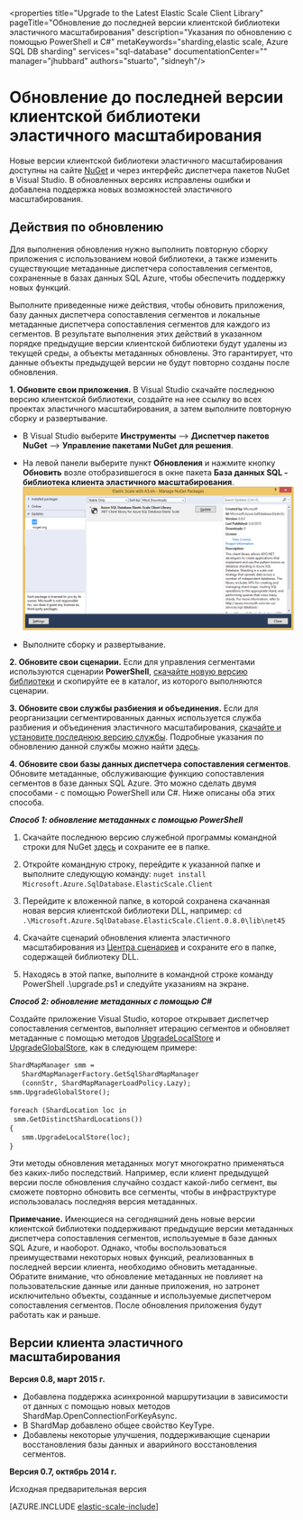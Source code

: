 <properties 
	title="Upgrade to the Latest Elastic Scale Client Library" 
	pageTitle="Обновление до последней версии клиентской библиотеки эластичного масштабирования" 
	description="Указания по обновлению с помощью PowerShell и C#" 
	metaKeywords="sharding,elastic scale, Azure SQL DB sharding" 
	services="sql-database" 
	documentationCenter="" 
	manager="jhubbard" 
	authors="stuarto", "sidneyh"/>

<tags 
	ms.service="sql-database" 
	ms.workload="sql-database" 
	ms.tgt_pltfrm="na" 
	ms.devlang="na" 
	ms.topic="article" 
	ms.date="03/05/2015" 
	ms.author="stuarto" />

# Обновление до последней версии клиентской библиотеки эластичного масштабирования

Новые версии клиентской библиотеки эластичного масштабирования доступны на сайте [NuGet](https://www.nuget.org/packages/Microsoft.Azure.SqlDatabase.ElasticScale.Client/) и через интерфейс диспетчера пакетов NuGet в Visual Studio. В обновленных версиях исправлены ошибки и добавлена поддержка новых возможностей эластичного масштабирования.

## Действия по обновлению

Для выполнения обновления нужно выполнить повторную сборку приложения с использованием новой библиотеки, а также изменить существующие метаданные диспетчера сопоставления сегментов, сохраненные в базах данных SQL Azure, чтобы обеспечить поддержку новых функций.

Выполните приведенные ниже действия, чтобы обновить приложения, базу данных диспетчера сопоставления сегментов и локальные метаданные диспетчера сопоставления сегментов для каждого из сегментов.  В результате выполнения этих действий в указанном порядке предыдущие версии клиентской библиотеки будут удалены из текущей среды, а объекты метаданных обновлены. Это гарантирует, что данные объекты предыдущей версии не будут повторно созданы после обновления.   

**1. Обновите свои приложения.** В Visual Studio скачайте последнюю версию клиентской библиотеки, создайте на нее ссылку во всех проектах эластичного масштабирования, а затем выполните повторную сборку и развертывание. 

 * В Visual Studio выберите **Инструменты** --> **Диспетчер пакетов NuGet** --> **Управление пакетами NuGet для решения**. 
 * На левой панели выберите пункт **Обновления** и нажмите кнопку **Обновить** возле отобразившегося в окне пакета **База данных SQL - библиотека клиента эластичного масштабирования**.
	![Upgrade Nuget Pacakges][1]
 
 * Выполните сборку и развертывание. 

**2. Обновите свои сценарии.** Если для управления сегментами используются сценарии **PowerShell**, [скачайте новую версию библиотеки](https://www.nuget.org/packages/Microsoft.Azure.SqlDatabase.ElasticScale.Client/) и скопируйте ее в каталог, из которого выполняются сценарии. 

**3. Обновите свои службы разбиения и объединения.** Если для реорганизации сегментированных данных используется служба разбиения и объединения эластичного масштабирования, [скачайте и установите последнюю версию службы](https://www.nuget.org/packages/Microsoft.Azure.SqlDatabase.ElasticScale.Service.SplitMerge/). Подробные указания по обновлению данной службы можно найти [здесь](http://azure.microsoft.com/documentation/articles/sql-database-elastic-scale-overview-split-and-merge/). 

**4. Обновите свои базы данных диспетчера сопоставления сегментов**. Обновите метаданные, обслуживающие функцию сопоставления сегментов в базе данных SQL Azure.  Это можно сделать двумя способами - с помощью PowerShell или C#. Ниже описаны оба этих способа.

***Способ 1: обновление метаданных с помощью PowerShell***

1. Скачайте последнюю версию служебной программы командной строки для NuGet [здесь](http://nuget.org/nuget.exe) и сохраните ее в папке. 

2. Откройте командную строку, перейдите к указанной папке и выполните следующую команду:
`nuget install Microsoft.Azure.SqlDatabase.ElasticScale.Client`

3. Перейдите к вложенной папке, в которой сохранена скачанная новая версия клиентской библиотеки DLL, например:
`cd .\Microsoft.Azure.SqlDatabase.ElasticScale.Client.0.8.0\lib\net45`

4. Скачайте сценарий обновления клиента эластичного масштабирования из [Центра сценариев](http://go.microsoft.com/?linkid=9876343) и сохраните его в папке, содержащей библиотеку DLL.

5. Находясь в этой папке, выполните в командной строке команду PowerShell .\upgrade.ps1 и следуйте указаниям на экране.
 
***Способ 2: обновление метаданных с помощью C#***

Создайте приложение Visual Studio, которое открывает диспетчер сопоставления сегментов, выполняет итерацию сегментов и обновляет метаданные с помощью методов [UpgradeLocalStore](https://msdn.microsoft.com/library/azure/microsoft.azure.sqldatabase.elasticscale.shardmanagement.shardmapmanager.upgradelocalstore.aspx) и [UpgradeGlobalStore](https://msdn.microsoft.com/library/azure/microsoft.azure.sqldatabase.elasticscale.shardmanagement.shardmapmanager.upgradeglobalstore.aspx), как в следующем примере: 

	ShardMapManager smm =
	   ShardMapManagerFactory.GetSqlShardMapManager
	   (connStr, ShardMapManagerLoadPolicy.Lazy); 
	smm.UpgradeGlobalStore(); 
	
	foreach (ShardLocation loc in
	 smm.GetDistinctShardLocations()) 
	{   
	   smm.UpgradeLocalStore(loc); 
	} 

Эти методы обновления метаданных могут многократно применяться без каких-либо последствий. Например, если клиент предыдущей версии после обновления случайно создаст какой-либо сегмент, вы сможете повторно обновить все сегменты, чтобы в инфраструктуре использовалась последняя версия метаданных. 

**Примечание.** Имеющиеся на сегодняшний день новые версии клиентской библиотеки поддерживают предыдущие версии метаданных диспетчера сопоставления сегментов, используемые в базе данных SQL Azure, и наоборот. Однако, чтобы воспользоваться преимуществами некоторых новых функций, реализованных в последней версии клиента, необходимо обновить метаданные. Обратите внимание, что обновление метаданных не повлияет на пользовательские данные или данные приложения, но затронет исключительно объекты, созданные и используемые диспетчером сопоставления сегментов. После обновления приложения будут работать как и раньше.

## Версии клиента эластичного масштабирования 

**Версия 0.8, март 2015 г.**

* Добавлена поддержка асинхронной маршрутизации в зависимости от данных с помощью новых методов ShardMap.OpenConnectionForKeyAsync. 
* В ShardMap добавлено общее свойство KeyType. 
* Добавлены некоторые улучшения, поддерживающие сценарии восстановления базы данных и аварийного восстановления сегментов. 

**Версия 0.7, октябрь 2014 г.** 

Исходная предварительная версия 


[AZURE.INCLUDE [elastic-scale-include](../../includes/elastic-scale-include.md)]  


<!--Image references-->
[1]:./media/sql-database-elastic-scale-upgrade-client-library/nuget-upgrade.png

<!--HONumber=47-->
 